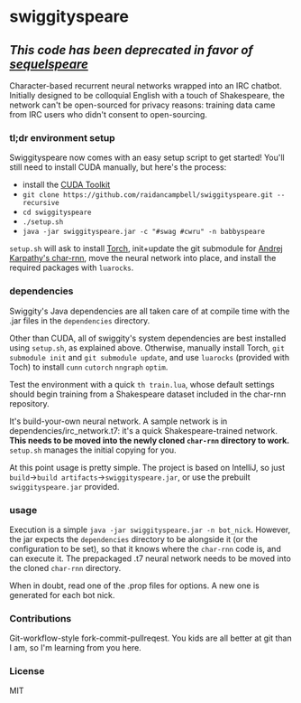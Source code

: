 # swiggityspeare

## *This code has been deprecated in favor of [sequelspeare](https://github.com/raidancampbell/sequelspeare)*

Character-based recurrent neural networks wrapped into an IRC chatbot.
Initially designed to be colloquial English with a touch of Shakespeare, the
network can't be open-sourced for privacy reasons: training data came from IRC
users who didn't consent to open-sourcing.

### tl;dr environment setup

Swiggityspeare now comes with an easy setup script to get started! You'll still
need to install CUDA manually, but here's the process:

- install the [CUDA Toolkit][cuda]
- `git clone https://github.com/raidancampbell/swiggityspeare.git --recursive`
- `cd swiggityspeare`
- `./setup.sh`
- `java -jar swiggityspeare.jar -c "#swag #cwru" -n babbyspeare`

`setup.sh` will ask to install [Torch][torch], init+update the git submodule for
[Andrej Karpathy's char-rnn][karpathy_char-rnn], move the neural network into
place, and install the required packages with `luarocks`.

[torch]: http://torch.ch/
[cuda]: https://developer.nvidia.com/cuda-downloads
[karpathy_char-rnn]: https://github.com/karpathy/char-rnn

### dependencies

Swiggity's Java dependencies are all taken care of at compile time with the .jar
files in the `dependencies` directory.

Other than CUDA, all of swiggity's system dependencies are best installed using
`setup.sh`, as explained above. Otherwise, manually install Torch, `git
submodule init` and `git submodule update`, and use `luarocks` (provided with
Toch) to install `cunn` `cutorch` `nngraph` `optim`.

Test the environment with a quick `th train.lua`, whose default settings should
begin training from a Shakespeare dataset included in the char-rnn repository.

It's build-your-own neural network. A sample network is in
dependencies/irc_network.t7: it's a quick Shakespeare-trained network. __This
needs to be moved into the newly cloned `char-rnn` directory to work.__
`setup.sh` manages the initial copying for you.

At this point usage is pretty simple. The project is based on IntelliJ, so just
`build`->`build artifacts`->`swiggityspeare.jar`, or use the prebuilt
`swiggityspeare.jar` provided.

### usage

Execution is a simple `java -jar swiggityspeare.jar -n bot_nick`. However, the jar expects
the `dependencies` directory to be alongside it (or the configuration to be set),
so that it knows where the `char-rnn` code is, and can execute it. The
prepackaged .t7 neural network needs to be moved into the cloned `char-rnn`
directory.

When in doubt, read one of the .prop files for options. A new one is generated
for each bot nick.

### Contributions
Git-workflow-style fork-commit-pullreqest. You kids are all better at git than
I am, so I'm learning from you here.

### License
MIT
